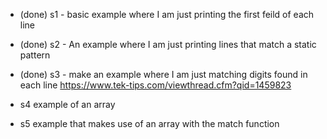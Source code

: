 
* (done) s1 - basic example where I am just printing the first feild of each line

* (done) s2 - An example where I am just printing lines that match a static pattern

* (done) s3 - make an example where I am just matching digits found in each line
https://www.tek-tips.com/viewthread.cfm?qid=1459823

* s4 example of an array

* s5 example that makes use of an array with the match function